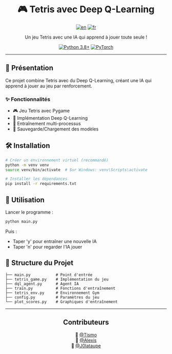 <div align="center">

# 🎮 Tetris avec Deep Q-Learning

[![en](https://img.shields.io/badge/lang-en-red.svg)](https://github.com/Tisma09/Tetris_RL/blob/master/README.md)
[![fr](https://img.shields.io/badge/lang-fr-blue.svg)](https://github.com/Tisma09/Tetris_RL/blob/master/README.fr.md)

Un jeu Tetris avec une IA qui apprend à jouer toute seule !

[![Python 3.8+](https://img.shields.io/badge/python-3.8+-blue.svg)](https://www.python.org/downloads/)
[![PyTorch](https://img.shields.io/badge/PyTorch-%23EE4C2C.svg?style=flat&logo=PyTorch&logoColor=white)](https://pytorch.org/)

</div>

---

## 🚀 Présentation

Ce projet combine Tetris avec du Deep Q-Learning, créant une IA qui apprend à jouer au jeu par renforcement.

### ✨ Fonctionnalités
- 🎮 Jeu Tetris avec Pygame
- 🧠 Implémentation Deep Q-Learning
- 🚀 Entraînement multi-processus
- 💾 Sauvegarde/Chargement des modèles

## 🛠️ Installation
```bash
# Créer un environnement virtuel (recommandé)
python -m venv venv
source venv/bin/activate  # Sur Windows: venv\Scripts\activate

# Installer les dépendances
pip install -r requirements.txt
```

## 🎯 Utilisation

Lancer le programme :
```bash
python main.py
```

Puis :
- Taper 'y' pour entraîner une nouvelle IA
- Taper 'n' pour regarder l'IA jouer

## 📁 Structure du Projet
```
├── main.py           # Point d'entrée
├── tetris_game.py    # Implémentation du jeu
├── dql_agent.py      # Agent IA
├── train.py          # Fonctions d'entraînement
├── tetris_env.py     # Environnement Gym
├── config.py         # Paramètres du jeu
└── plot_scores.py    # Graphiques d'entraînement
```

---

<div align="center">

## Contributeurs

👤 [@Tismo](https://github.com/Tisma09)  
👤 [@Alexis](https://github.com/4lexisGo)  
👤 [@J0lataupe](https://github.com/J0lataupe)

</div>